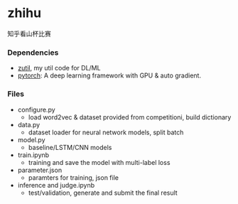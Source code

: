 # zhihu
知乎看山杯比赛

### Dependencies

- [zutil](https://github.com/Halfish/zutil), my util code for DL/ML
- [pytorch](http://pytorch.org): A deep learning framework with GPU & auto gradient.

### Files

- configure.py
	- load word2vec & dataset provided from competitioni, build dictionary
- data.py
	- dataset loader for neural network models, split batch
- model.py
	- baseline/LSTM/CNN models
- train.ipynb
	- training and save the model with multi-label loss
- parameter.json
	- paramters for training, json file
- inference and judge.ipynb
	- test/validation, generate and submit the final result

